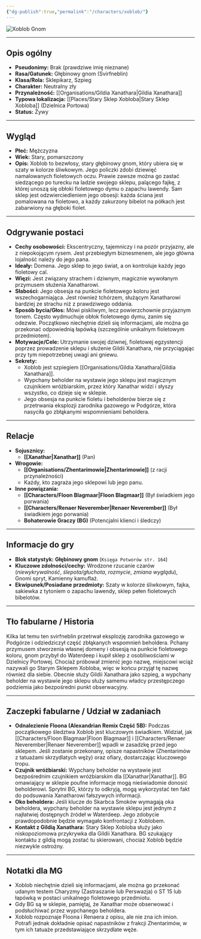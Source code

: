 ```yaml
---
{"dg-publish":true,"permalink":"/characters/xoblob/"}
---
```


![Xoblob Gnom](https://ik.imagekit.io/criticalnotes/campaigns/2939/characters/133766/avatar/2d3f048da615403fa01cb2fd3f8d2cbd.png?)

---

## Opis ogólny

*   **Pseudonimy:** Brak (prawdziwe imię nieznane)
*   **Rasa/Gatunek:** Głębinowy gnom (Svirfneblin)
*   **Klasa/Rola:** Sklepikarz, Szpieg
*   **Charakter:** Neutralny zły
*   **Przynależność:** [[Organisations/Gildia Xanathara\|Gildia Xanathara]]
*   **Typowa lokalizacja:** [[Places/Stary Sklep Xobloba\|Stary Sklep Xobloba]] (Dzielnica Portowa)
*   **Status:** Żywy

---

## Wygląd

*   **Płeć:** Mężczyzna
*   **Wiek:** Stary, pomarszczony
*   **Opis:** Xoblob to bezwłosy, stary głębinowy gnom, który ubiera się w szaty w kolorze śliwkowym. Jego policzki zdobi dziewięć namalowanych fioletowych oczu. Prawie zawsze można go zastać siedzącego po turecku na ladzie swojego sklepu, palącego fajkę, z której unoszą się obłoki fioletowego dymu o zapachu lawendy. Sam sklep jest odzwierciedleniem jego obsesji: każda ściana jest pomalowana na fioletowo, a każdy zakurzony bibelot na półkach jest zabarwiony na głęboki fiolet.

---

## Odgrywanie postaci

*   **Cechy osobowości:** Ekscentryczny, tajemniczy i na pozór przyjazny, ale z niepokojącym rysem. Jest przebiegłym biznesmenem, ale jego główna lojalność należy do jego pana.
*   **Ideały:** Domena. Jego sklep to jego świat, a on kontroluje każdy jego fioletowy cal.
*   **Więzi:** Jest związany strachem i dziwnym, magicznie wywołanym przymusem służenia Xanatharowi.
*   **Słabości:** Jego obsesja na punkcie fioletowego koloru jest wszechogarniająca. Jest również tchórzem, służącym Xanatharowi bardziej ze strachu niż z prawdziwego oddania.
*   **Sposób bycia/Głos:** Mówi piskliwym, lecz powierzchownie przyjaznym tonem. Często wydmuchuje obłok fioletowego dymu, zanim się odezwie. Początkowo niechętnie dzieli się informacjami, ale można go przekonać odpowiednią łapówką (szczególnie unikalnym fioletowym przedmiotem).
*   **Motywacje/Cele:** Utrzymanie swojej dziwnej, fioletowej egzystencji poprzez prowadzenie sklepu i służenie Gildii Xanathara, nie przyciągając przy tym niepotrzebnej uwagi ani gniewu.
*   **Sekrety:**
    *   Xoblob jest szpiegiem [[Organisations/Gildia Xanathara\|Gildia Xanathara]].
    *   Wypchany beholder na wystawie jego sklepu jest magicznym czujnikiem wróżbiarskim, przez który Xanathar widzi i słyszy wszystko, co dzieje się w sklepie.
    *   Jego obsesja na punkcie fioletu i beholderów bierze się z przetrwania eksplozji zarodnika gazowego w Podgórze, która nasyciła go zbłąkanymi wspomnieniami beholdera.

---

## Relacje

*   **Sojusznicy:**
    *   **[[Xanathar\|Xanathar]]** (Pan)
*   **Wrogowie:**
    *   **[[Organisations/Zhentarimowie\|Zhentarimowie]]** (z racji przynależności)
    *   Każdy, kto zagraża jego sklepowi lub jego panu.
*   **Inne powiązania:**
    *   **[[Characters/Floon Blagmaar\|Floon Blagmaar]]** (Był świadkiem jego porwania)
    *   **[[Characters/Renaer Neverember\|Renaer Neverember]]** (Był świadkiem jego porwania)
    *   **Bohaterowie Graczy (BG)** (Potencjalni klienci i śledczy)

---

## Informacje do gry

*   **Blok statystyk:** **Głębinowy gnom** (`Księga Potworów str. 164`)
*   **Kluczowe zdolności/cechy:** Wrodzone rzucanie czarów (*niewykrywalność*, *ślepota/głuchota*, *rozmycie*, *zmiana wyglądu*), Gnomi spryt, Kamienny kamuflaż.
*   **Ekwipunek/Posiadane przedmioty:** Szaty w kolorze śliwkowym, fajka, sakiewka z tytoniem o zapachu lawendy, sklep pełen fioletowych bibelotów.

---

## Tło fabularne / Historia

Kilka lat temu ten svirfneblin przetrwał eksplozję zarodnika gazowego w Podgórze i odziedziczył część zbłąkanych wspomnień beholdera. Pchany przymusem stworzenia własnej domeny i obsesją na punkcie fioletowego koloru, gnom przybył do Waterdeep i kupił sklep z osobliwościami w Dzielnicy Portowej. Chociaż próbował zmienić jego nazwę, miejscowi wciąż nazywali go Starym Sklepem Xobloba, więc w końcu przyjął tę nazwę również dla siebie. Obecnie służy Gildii Xanathara jako szpieg, a wypchany beholder na wystawie jego sklepu służy samemu władcy przestępczego podziemia jako bezpośredni punkt obserwacyjny.

---

## Zaczepki fabularne / Udział w zadaniach

*   **Odnalezienie Floona (Alexandrian Remix Część 5B):** Podczas początkowego śledztwa Xoblob jest kluczowym świadkiem. Widział, jak [[Characters/Floon Blagmaar\|Floon Blagmaar]] i [[Characters/Renaer Neverember\|Renaer Neverember]] wpadli w zasadzkę przed jego sklepem. Jeśli zostanie przekonany, opisze napastników (Zhentarimów z tatuażami skrzydlatych węży) oraz ofiary, dostarczając kluczowego tropu.
*   **Czujnik wróżbiarski:** Wypchany beholder na wystawie jest bezpośrednim czujnikiem wróżbiarskim dla [[Xanathar\|Xanathar]]. BG omawiający w sklepie poufne informacje mogą nieświadomie donosić beholderowi. Sprytni BG, którzy to odkryją, mogą wykorzystać ten fakt do podsuwania Xanatharowi fałszywych informacji.
*   **Oko beholdera:** Jeśli klucze do Skarbca Smoków wymagają oka beholdera, wypchany beholder na wystawie sklepu jest jednym z najłatwiej dostępnych źródeł w Waterdeep. Jego zdobycie prawdopodobnie będzie wymagało konfrontacji z Xoblobem.
*   **Kontakt z Gildią Xanathara:** Stary Sklep Xobloba służy jako niskopoziomowa przykrywka dla Gildii Xanathara. BG szukający kontaktu z gildią mogą zostać tu skierowani, chociaż Xoblob będzie niezwykle ostrożny.

---

## Notatki dla MG

*   Xoblob niechętnie dzieli się informacjami, ale można go przekonać udanym testem Charyzmy (Zastraszanie lub Perswazja) o ST 15 lub łapówką w postaci unikalnego fioletowego przedmiotu.
*   Gdy BG są w sklepie, pamiętaj, że Xanathar może obserwować i podsłuchiwać przez wypchanego beholdera.
*   Xoblob rozpoznaje Floona i Renaera z opisu, ale nie zna ich imion. Potrafi jednak dokładnie opisać napastników z frakcji Zhentarimów, w tym ich tatuaże przedstawiające skrzydlate węże.